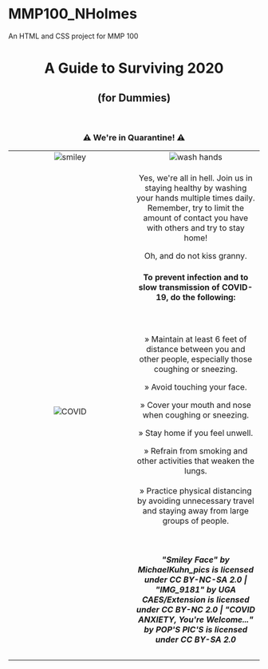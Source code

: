 # MMP100_NHolmes
An HTML and CSS project for MMP 100
<!-- <!DOCTYPE html>
<html lang="en"> -->
<link rel="stylesheet" type="text/css" href="style.css">

  </head>
<title> MMP100_Holmes </title>
</head>
<h1 align="center"> 
  A Guide to Surviving 2020
</h1>

<h2 align="center">
  (for Dummies)
</h2>

<br><h3 align="center">
   ⚠️   We're in Quarantine!  ⚠️
  </h3>


<table align="center">
  <tr align="center">
    <td width="30%"><img src="https://live.staticflickr.com/2608/3928286954_316edee213.jpg" alt="smiley"/></td>

<td width="30%"><img src="https://live.staticflickr.com/6097/6298533935_c483552ed7_b.jpg" alt="wash hands"/></td>
  </tr>
<tr align="center">
    <td width="30%">
  <img src="https://live.staticflickr.com/65535/49672355616_9088398458_b.jpg" alt="COVID"/></td>
 <td width="30%">
   
   <p align="center">
    Yes, we're all in hell. Join us in staying healthy by washing your hands multiple times daily. Remember, try to limit the amount of contact you have with others and try to stay home! <br> </p>

   <p align="center">Oh, and do not kiss granny. </br></p>

<div class="content box style2">
    <header>
      <h4>To prevent infection and to slow transmission of COVID-19, do the following:</h4>
     </header> 

<p align="center"> » Maintain at least 6 feet of distance between you and other people, especially those coughing or sneezing.</br></p>
<p align="center"> » Avoid touching your face.</br></p>
<p align="center"> » Cover your mouth and nose when coughing or sneezing.</br></p>

<p align="center"> » Stay home if you feel unwell.</br></p>
<p align="center"> » Refrain from smoking and other activities that weaken the lungs.</br>
<br>» Practice physical distancing by avoiding unnecessary travel and staying away from large groups of people. </br></p>
<br><div align="center"><h5>"Smiley Face" by MichaelKuhn_pics is licensed under CC BY-NC-SA 2.0 |
   "IMG_9181" by UGA CAES/Extension is licensed under CC BY-NC 2.0 |
  "COVID ANXIETY, You're Welcome..." by POP'S PIC'S is licensed under CC BY-SA 2.0 </br></h5>
  </td>
  </tr>
</table>
